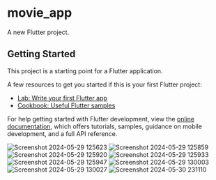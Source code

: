 # movie_app

A new Flutter project.

## Getting Started

This project is a starting point for a Flutter application.

A few resources to get you started if this is your first Flutter project:

- [Lab: Write your first Flutter app](https://docs.flutter.dev/get-started/codelab)
- [Cookbook: Useful Flutter samples](https://docs.flutter.dev/cookbook)

For help getting started with Flutter development, view the
[online documentation](https://docs.flutter.dev/), which offers tutorials,
samples, guidance on mobile development, and a full API reference.

![Screenshot 2024-05-29 125623](https://github.com/sovanmakara3/MNmovie_app/assets/149930323/d76347ba-2bd7-43c3-9cec-49f8691a1c14)
![Screenshot 2024-05-29 125859](https://github.com/sovanmakara3/MNmovie_app/assets/149930323/16db5a4f-306b-4a5d-89b4-b2ebd758924d)
![Screenshot 2024-05-29 125920](https://github.com/sovanmakara3/MNmovie_app/assets/149930323/f054ae6a-1a00-48d4-b0b2-40b9d01ef8db)
![Screenshot 2024-05-29 125933](https://github.com/sovanmakara3/MNmovie_app/assets/149930323/eb665fc8-f515-46cc-b853-0bea50893b13)
![Screenshot 2024-05-29 125947](https://github.com/sovanmakara3/MNmovie_app/assets/149930323/cf21f983-ac90-49c4-8b0c-ecad8a3efac2)
![Screenshot 2024-05-29 130003](https://github.com/sovanmakara3/MNmovie_app/assets/149930323/7afde1af-0b93-43dd-a246-02fed5d93b90)
![Screenshot 2024-05-29 130027](https://github.com/sovanmakara3/MNmovie_app/assets/149930323/e3d7be7d-08e4-4f91-9576-2ea5b0ff2cf6)
![Screenshot 2024-05-30 231110](https://github.com/sovanmakara3/MNmovie_app/assets/149930323/15fb65b2-bac1-4404-89eb-f5eaaadb3fad)





